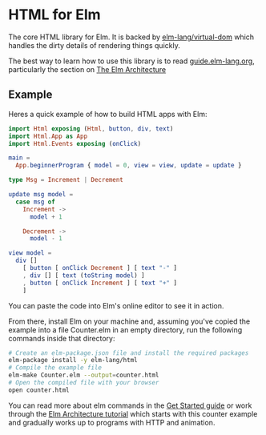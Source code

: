 # HTML for Elm

The core HTML library for Elm. It is backed by [elm-lang/virtual-dom](http://package.elm-lang.org/packages/elm-lang/virtual-dom/latest/) which handles the dirty details of rendering things quickly.

The best way to learn how to use this library is to read [guide.elm-lang.org](http://guide.elm-lang.org/), particularly the section on [The Elm Architecture][arch]

[arch]: http://guide.elm-lang.org/architecture/index.html

## Example

Heres a quick example of how to build HTML apps with Elm:

```elm
import Html exposing (Html, button, div, text)
import Html.App as App
import Html.Events exposing (onClick)

main =
  App.beginnerProgram { model = 0, view = view, update = update }

type Msg = Increment | Decrement

update msg model =
  case msg of
    Increment ->
      model + 1

    Decrement ->
      model - 1

view model =
  div []
    [ button [ onClick Decrement ] [ text "-" ]
    , div [] [ text (toString model) ]
    , button [ onClick Increment ] [ text "+" ]
    ]
```

You can paste the code into Elm's online editor to see it in action.

From there, install Elm on your machine and, assuming you've copied the example into a file Counter.elm in an empty directory, run the following commands inside that directory:

```bash
# Create an elm-package.json file and install the required packages
elm-package install -y elm-lang/html
# Compile the example file
elm-make Counter.elm --output=counter.html
# Open the compiled file with your browser
open counter.html
```

You can read more about elm commands in the [Get Started guide][started] or work through the [Elm Architecture tutorial][arch] which starts with this counter example and gradually works up to programs with HTTP and animation.

[started]: http://elm-lang.org/get-started
